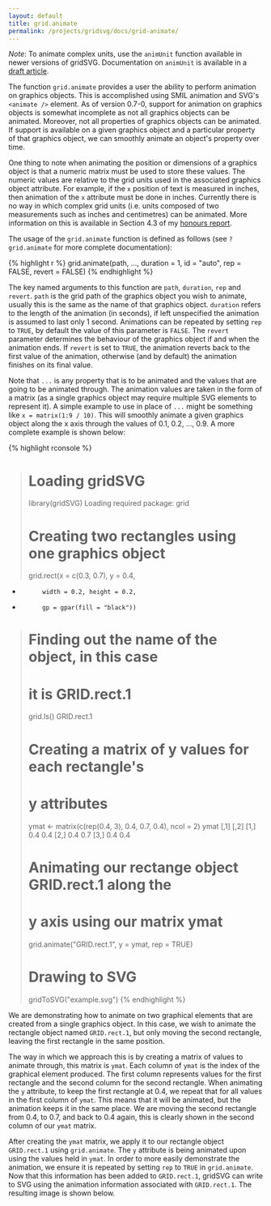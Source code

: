```yaml
---
layout: default
title: grid.animate
permalink: /projects/gridsvg/docs/grid-animate/
---
```


<p class="warning"><em>Note</em>: To animate complex units, use the <code>animUnit</code> function available in newer versions of gridSVG. Documentation on <code>animUnit</code> is available in a <a href="http://www.stat.auckland.ac.nz/~paul/gridSVG/gridsvg.pdf">draft article</a>.</p>

The function `grid.animate` provides a user the ability to perform animation on graphics objects. This is accomplished using SMIL animation and SVG's `<animate />` element. As of version 0.7-0, support for animation on graphics objects is somewhat incomplete as not all graphics objects can be animated. Moreover, not all properties of graphics objects can be animated. If support is available on a given graphics object and a particular property of that graphics object, we can smoothly animate an object's property over time.

One thing to note when animating the position or dimensions of a graphics object is that a numeric matrix must be used to store these values. The numeric values are relative to the grid units used in the associated graphics object attribute. For example, if the `x` position of text is measured in inches, then animation of the `x` attribute must be done in inches. Currently there is no way in which complex grid units (i.e. units composed of two measurements such as inches and centimetres) can be animated. More information on this is available in Section 4.3 of my [honours report](/files/sjp-hons-report.pdf).

The usage of the `grid.animate` function is defined as follows (see `?grid.animate` for more complete documentation):

{% highlight r %}
grid.animate(path, ..., duration = 1, id = "auto", rep = FALSE, revert = FALSE)
{% endhighlight %}

The key named arguments to this function are `path`, `duration`, `rep` and `revert`. `path` is the grid path of the graphics object you wish to animate, usually this is the same as the name of that graphics object. `duration` refers to the length of the animation (in seconds), if left unspecified the animation is assumed to last only 1 second. Animations can be repeated by setting `rep` to `TRUE`, by default the value of this parameter is `FALSE`. The `revert` parameter determines the behaviour of the graphics object if and when the animation ends. If `revert` is set to `TRUE`, the animation reverts back to the first value of the animation, otherwise (and by default) the animation finishes on its final value.

Note that `...` is any property that is to be animated and the values that are going to be animated through. The animation values are taken in the form of a matrix (as a single graphics object may require multiple SVG elements to represent it). A simple example to use in place of `...` might be something like `x = matrix(1:9 / 10)`. This will smoothly animate a given graphics object along the x axis through the values of 0.1, 0.2, ..., 0.9. A more complete example is shown below:

{% highlight rconsole %}
> # Loading gridSVG
> library(gridSVG)
Loading required package: grid
> 
> # Creating two rectangles using one graphics object
> grid.rect(x = c(0.3, 0.7), y = 0.4,
+           width = 0.2, height = 0.2,
+           gp = gpar(fill = "black"))
> 
> # Finding out the name of the object, in this case
> # it is GRID.rect.1
> grid.ls()
GRID.rect.1
> 
> # Creating a matrix of y values for each rectangle's
> # y attributes
> ymat <- matrix(c(rep(0.4, 3), 0.4, 0.7, 0.4), ncol = 2)
> ymat
     [,1] [,2]
[1,]  0.4  0.4
[2,]  0.4  0.7
[3,]  0.4  0.4
> 
> # Animating our rectange object GRID.rect.1 along the
> # y axis using our matrix ymat
> grid.animate("GRID.rect.1", y = ymat, rep = TRUE)
> 
> # Drawing to SVG
> gridToSVG("example.svg")
{% endhighlight %}

We are demonstrating how to animate on two graphical elements that are created from a single graphics object. In this case, we wish to animate the rectangle object named `GRID.rect.1`, but only moving the second rectangle, leaving the first rectangle in the same position.

The way in which we approach this is by creating a matrix of values to animate through, this matrix is `ymat`. Each column of `ymat` is the index of the graphical element produced. The first column represents values for the first rectangle and the second column for the second rectangle. When animating the `y` attribute, to keep the first rectangle at 0.4, we repeat that for all values in the first column of `ymat`. This means that it will be animated, but the animation keeps it in the same place. We are moving the second rectangle from 0.4, to 0.7, and back to 0.4 again, this is clearly shown in the second column of our `ymat` matrix.

After creating the `ymat` matrix, we apply it to our rectangle object `GRID.rect.1` using `grid.animate`. The `y` attribute is being animated upon using the values held in `ymat`. In order to more easily demonstrate the animation, we ensure it is repeated by setting `rep` to `TRUE` in `grid.animate`. Now that this information has been added to `GRID.rect.1`, gridSVG can write to SVG using the animation information associated with `GRID.rect.1`. The resulting image is shown below.

<object data="/projects/gridsvg/docs/grid-animate-example.svg" type="image/svg+xml" width="568" height="567"></object>

<script type="text/javascript" src="/scripts/gridsvg-modernizr.js"></script>
<script type="text/javascript" src="/scripts/svg-smil-detect.js"></script>
